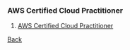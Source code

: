 ### AWS Certified Cloud Practitioner

1. [AWS Certified Cloud Practitioner](certifications-cloud-practitioner/README.md)

[Back](../../tree/aws)
